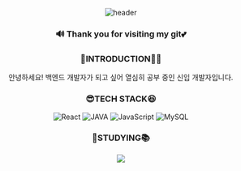 <div align="center">

![header](https://capsule-render.vercel.app/api?type=waving&text=welcome%20to%20my%20world!&color=auto)

### 🔊 Thank you for visiting my git💕

### 🤗INTRODUCTION🧚‍♀️
안녕하세요! 백엔드 개발자가 되고 싶어 열심히 공부 중인 신입 개발자입니다.

### 😎TECH STACK😆
![React](https://img.shields.io/badge/React-61DAFB?style=flat&logo=React&logoColor=white)
![JAVA](https://img.shields.io/badge/Java-6FF7800?style=flat&logo=JAVA&logoColor=white)
![JavaScript](https://img.shields.io/badge/JavaScript-F7DF1E?style=flat&logo=JavaScript&logoColor=white)
![MySQL](https://img.shields.io/badge/MySQL-4479A1?style=flat&logo=MySQL&logoColor=white)

### 📖STUDYING📚

![](./profile-3d-contrib/profile-green-animate.svg)

</div>


